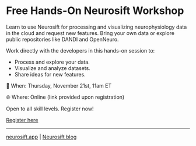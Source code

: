 # Free Hands-On Neurosift Workshop

Learn to use Neurosift for processing and visualizing neurophysiology data in the cloud and request new features. Bring your own data or explore public repositories like DANDI and OpenNeuro.

Work directly with the developers in this hands-on session to:

* Process and explore your data.
* Visualize and analyze datasets.
* Share ideas for new features.

📅 When: Thursday, November 21st, 11am ET

🌐 Where: Online (link provided upon registration)

Open to all skill levels. Register now!

[Register here](https://forms.gle/DjQRE1aZCPFEGjAG8)

---
[neurosift.app](https://neurosift.app) | [Neurosift blog](https://magland.github.io/neurosift-blog)